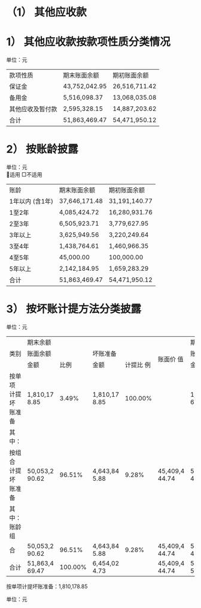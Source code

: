 # （1） 其他应收款  

# 1） 其他应收款按款项性质分类情况  

单位：元  


<html><body><table><tr><td>款项性质</td><td>期末账面余额</td><td>期初账面余额</td></tr><tr><td>保证金</td><td>43,752,042.95</td><td>26,516,711.42</td></tr><tr><td>备用金</td><td>5,516,098.37</td><td>13,068,035.08</td></tr><tr><td>其他应收及暂付款</td><td>2,595,328.15</td><td>14,887,203.62</td></tr><tr><td>合计</td><td>51,863,469.47</td><td>54,471,950.12</td></tr></table></body></html>  

# 2） 按账龄披露  

单位：元  
适用 □不适用  


<html><body><table><tr><td>账龄</td><td>期末账面余额</td><td>期初账面余额</td></tr><tr><td>1年以内 (含1年)</td><td>37,646,171.48</td><td>31,191,140.77</td></tr><tr><td>1至2年</td><td>4,085,424.72</td><td>16,280,931.76</td></tr><tr><td>2至3年</td><td>6,505,923.71</td><td>3,779,627.95</td></tr><tr><td>3年以上</td><td>3,625,949.56</td><td>3,220,249.64</td></tr><tr><td>3至4年</td><td>1,438,764.61</td><td>1,460,966.35</td></tr><tr><td>4至5年</td><td>45,000.00</td><td>100,000.00</td></tr><tr><td>5年以上</td><td>2,142,184.95</td><td>1,659,283.29</td></tr><tr><td>合计</td><td>51,863,469.47</td><td>54,471,950.12</td></tr></table></body></html>  

# 3） 按坏账计提方法分类披露  

单位：元  


<html><body><table><tr><td rowspan="3">类别</td><td colspan="5">期末余额</td><td colspan="5">期初余额</td></tr><tr><td colspan="2">账面余额</td><td colspan="2">坏账准备</td><td rowspan="2">账面价 值</td><td colspan="2">账面余额</td><td colspan="2">坏账准备</td><td rowspan="2">账面价 值</td></tr><tr><td>金额</td><td>比例</td><td>金额</td><td>计提比 例</td><td>金额</td><td>比例</td><td>金额</td><td>计提比 例</td></tr><tr><td>按单项 计提坏 账准备</td><td>1,810,17 8.85</td><td>3.49%</td><td>1,810,17 8.85</td><td>100.00%</td><td></td><td>1,853,00 6.84</td><td>3.40%</td><td>1,853,00 6.84</td><td>100.00%</td><td></td></tr><tr><td>其 中：</td><td></td><td></td><td></td><td></td><td></td><td></td><td></td><td></td><td></td><td></td></tr><tr><td>按组合 计提坏 账准备</td><td>50,053,2 90.62</td><td>96.51%</td><td>4,643,84 5.88</td><td>9.28%</td><td>45,409,4 44.74</td><td>52,618,9 43.28</td><td>96.60%</td><td>5,250,32 9.04</td><td>9.98%</td><td>47,368.6 14.24</td></tr><tr><td>其 中： 账龄组</td><td></td><td></td><td></td><td></td><td></td><td></td><td></td><td></td><td></td><td></td></tr><tr><td>合</td><td>50,053,2 90.62</td><td>96.51%</td><td>4,643,84 5.88</td><td>9.28%</td><td>45,409,4 44.74</td><td>52,618,9 43.28</td><td>96.60%</td><td>5,250,32 9.04</td><td>9.98%</td><td>47,368,6 14.24</td></tr><tr><td>合计</td><td>51,863,4 69.47</td><td>100.00%</td><td>6,454,02 4.73</td><td></td><td>45,409,4 44.74</td><td>54,471,9 50.12</td><td>100.00%</td><td>7,103,33 5.88</td><td></td><td>47,368,6 14.24</td></tr></table></body></html>

按单项计提坏账准备：1,810,178.85  

单位：元  